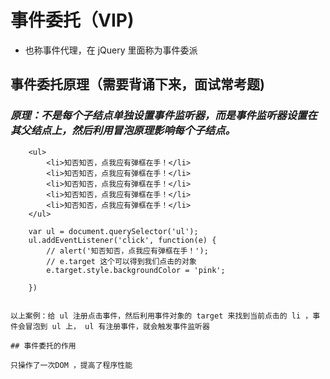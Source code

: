 # 事件委托（VIP)

- 也称事件代理，在 jQuery 里面称为事件委派

## 事件委托原理（需要背诵下来，面试常考题)

### *原理：不是每个子结点单独设置事件监听器，而是事件监听器设置在其父结点上，然后利用冒泡原理影响每个子结点。*

```
    <ul>
        <li>知否知否，点我应有弹框在手！</li>
        <li>知否知否，点我应有弹框在手！</li>
        <li>知否知否，点我应有弹框在手！</li>
        <li>知否知否，点我应有弹框在手！</li>
        <li>知否知否，点我应有弹框在手！</li>
    </ul>

```
        var ul = document.querySelector('ul');
        ul.addEventListener('click', function(e) {
            // alert('知否知否，点我应有弹框在手！');
            // e.target 这个可以得到我们点击的对象
            e.target.style.backgroundColor = 'pink';
    
        })

```

以上案例：给 ul 注册点击事件，然后利用事件对象的 target 来找到当前点击的 li ，事件会冒泡到 ul 上， ul 有注册事件，就会触发事件监听器

## 事件委托的作用

只操作了一次DOM ，提高了程序性能
```